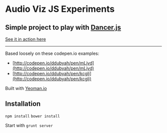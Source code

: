 # Audio Viz JS Experiments

## Simple project to play with [Dancer.js](https://developer.cdn.mozilla.net/media/uploads/demos/j/s/jsantell/691a2fb9183062a122260db6c39260a3/dancerjs_1335836891_demo_package/index.html)


[See it in action here](http://ddubyah.github.io/audio_viz/)

---

Based loosely on these codepen.io examples:

- [http://codepen.io/ddubyah/pen/mLjvd](http://codepen.io/ddubyah/pen/mLjvd) 
- [http://codepen.io/ddubyah/pen/kcgIi](http://codepen.io/ddubyah/pen/kcgIi)

Built with [Yeoman.io](http://yeoman.io)

## Installation
`npm install`
`bower install`


Start with `grunt server`
